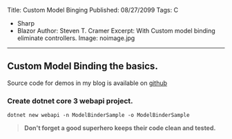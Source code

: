 Title: Custom Model Binging
Published: 08/27/2099
Tags: C
  - Sharp 
  - Blazor
Author: Steven T. Cramer
Excerpt: With Custom model binding eliminate controllers.
Image: noimage.jpg

---

## Custom Model Binding the basics.

Source code for demos in my blog is available on [github]()

### Create dotnet core 3 webapi project.

```
dotnet new webapi -n ModelBinderSample -o ModelBinderSample
```



>**Don't forget a good superhero keeps their code clean and tested.**

